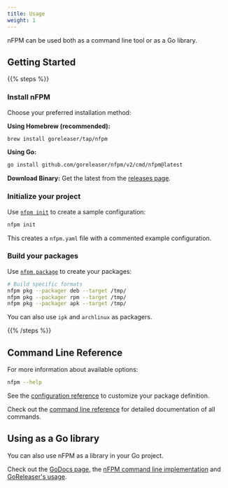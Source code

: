 ```yaml
---
title: Usage
weight: 1
---
```


nFPM can be used both as a command line tool or as a Go library.

## Getting Started

{{% steps %}}

### Install nFPM

Choose your preferred installation method:

**Using Homebrew (recommended):**

```sh
brew install goreleaser/tap/nfpm
```

**Using Go:**

```sh
go install github.com/goreleaser/nfpm/v2/cmd/nfpm@latest
```

**Download Binary:** Get the latest from the [releases page](https://github.com/goreleaser/nfpm/releases).

### Initialize your project

Use [`nfpm init`](/docs/cmd/nfpm_init) to create a sample configuration:

```sh
nfpm init
```

This creates a `nfpm.yaml` file with a commented example configuration.

### Build your packages

Use [`nfpm package`](/docs/cmd/nfpm_package) to create your packages:

```sh
# Build specific formats
nfpm pkg --packager deb --target /tmp/
nfpm pkg --packager rpm --target /tmp/
nfpm pkg --packager apk --target /tmp/
```

You can also use `ipk` and `archlinux` as packagers.

{{% /steps %}}

## Command Line Reference

For more information about available options:

```sh
nfpm --help
```

See the [configuration reference](/docs/configuration) to customize your package definition.

Check out the [command line reference](/docs/cmd) for detailed documentation of all commands.

## Using as a Go library

You can also use nFPM as a library in your Go project.

Check out the [GoDocs page](https://pkg.go.dev/github.com/goreleaser/nfpm/v2?tab=doc),
the [nFPM command line implementation](https://github.com/goreleaser/nfpm/blob/main/cmd/nfpm/main.go)
and [GoReleaser's usage](https://github.com/goreleaser/goreleaser/blob/main/internal/pipe/nfpm/nfpm.go).
